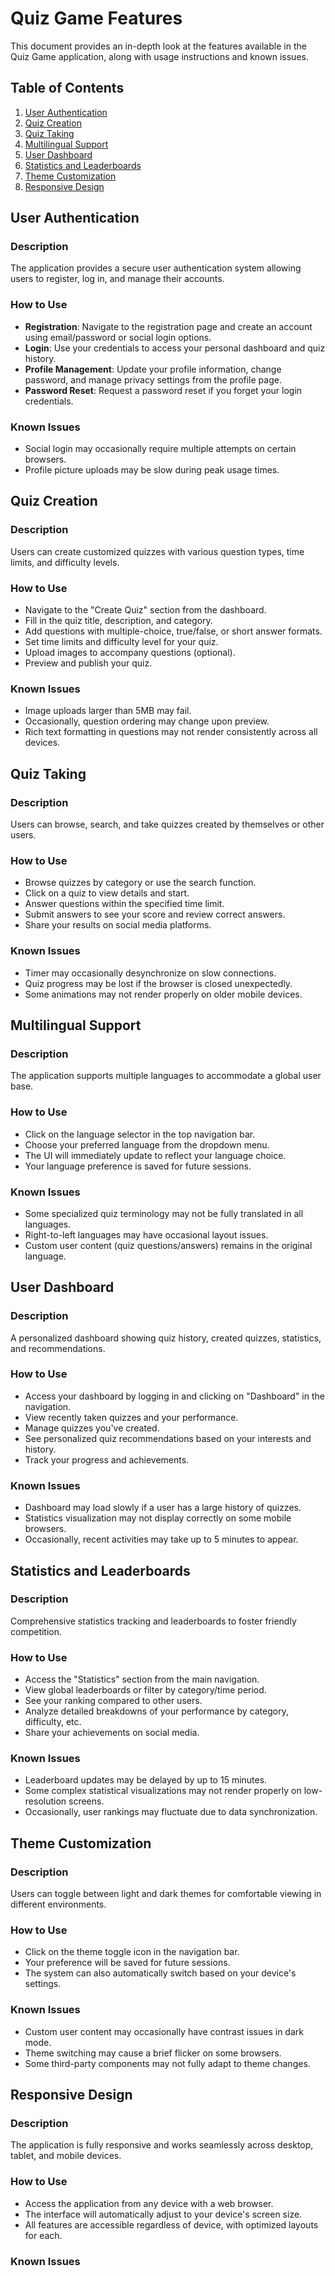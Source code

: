 # Quiz Game Features

This document provides an in-depth look at the features available in the Quiz Game application, along with usage instructions and known issues.

## Table of Contents
1. [User Authentication](#user-authentication)
2. [Quiz Creation](#quiz-creation)
3. [Quiz Taking](#quiz-taking)
4. [Multilingual Support](#multilingual-support)
5. [User Dashboard](#user-dashboard)
6. [Statistics and Leaderboards](#statistics-and-leaderboards)
7. [Theme Customization](#theme-customization)
8. [Responsive Design](#responsive-design)

## User Authentication

### Description
The application provides a secure user authentication system allowing users to register, log in, and manage their accounts.

### How to Use
- **Registration**: Navigate to the registration page and create an account using email/password or social login options.
- **Login**: Use your credentials to access your personal dashboard and quiz history.
- **Profile Management**: Update your profile information, change password, and manage privacy settings from the profile page.
- **Password Reset**: Request a password reset if you forget your login credentials.

### Known Issues
- Social login may occasionally require multiple attempts on certain browsers.
- Profile picture uploads may be slow during peak usage times.

## Quiz Creation

### Description
Users can create customized quizzes with various question types, time limits, and difficulty levels.

### How to Use
- Navigate to the "Create Quiz" section from the dashboard.
- Fill in the quiz title, description, and category.
- Add questions with multiple-choice, true/false, or short answer formats.
- Set time limits and difficulty level for your quiz.
- Upload images to accompany questions (optional).
- Preview and publish your quiz.

### Known Issues
- Image uploads larger than 5MB may fail.
- Occasionally, question ordering may change upon preview.
- Rich text formatting in questions may not render consistently across all devices.

## Quiz Taking

### Description
Users can browse, search, and take quizzes created by themselves or other users.

### How to Use
- Browse quizzes by category or use the search function.
- Click on a quiz to view details and start.
- Answer questions within the specified time limit.
- Submit answers to see your score and review correct answers.
- Share your results on social media platforms.

### Known Issues
- Timer may occasionally desynchronize on slow connections.
- Quiz progress may be lost if the browser is closed unexpectedly.
- Some animations may not render properly on older mobile devices.

## Multilingual Support

### Description
The application supports multiple languages to accommodate a global user base.

### How to Use
- Click on the language selector in the top navigation bar.
- Choose your preferred language from the dropdown menu.
- The UI will immediately update to reflect your language choice.
- Your language preference is saved for future sessions.

### Known Issues
- Some specialized quiz terminology may not be fully translated in all languages.
- Right-to-left languages may have occasional layout issues.
- Custom user content (quiz questions/answers) remains in the original language.

## User Dashboard

### Description
A personalized dashboard showing quiz history, created quizzes, statistics, and recommendations.

### How to Use
- Access your dashboard by logging in and clicking on "Dashboard" in the navigation.
- View recently taken quizzes and your performance.
- Manage quizzes you've created.
- See personalized quiz recommendations based on your interests and history.
- Track your progress and achievements.

### Known Issues
- Dashboard may load slowly if a user has a large history of quizzes.
- Statistics visualization may not display correctly on some mobile browsers.
- Occasionally, recent activities may take up to 5 minutes to appear.

## Statistics and Leaderboards

### Description
Comprehensive statistics tracking and leaderboards to foster friendly competition.

### How to Use
- Access the "Statistics" section from the main navigation.
- View global leaderboards or filter by category/time period.
- See your ranking compared to other users.
- Analyze detailed breakdowns of your performance by category, difficulty, etc.
- Share your achievements on social media.

### Known Issues
- Leaderboard updates may be delayed by up to 15 minutes.
- Some complex statistical visualizations may not render properly on low-resolution screens.
- Occasionally, user rankings may fluctuate due to data synchronization.

## Theme Customization

### Description
Users can toggle between light and dark themes for comfortable viewing in different environments.

### How to Use
- Click on the theme toggle icon in the navigation bar.
- Your preference will be saved for future sessions.
- The system can also automatically switch based on your device's settings.

### Known Issues
- Custom user content may occasionally have contrast issues in dark mode.
- Theme switching may cause a brief flicker on some browsers.
- Some third-party components may not fully adapt to theme changes.

## Responsive Design

### Description
The application is fully responsive and works seamlessly across desktop, tablet, and mobile devices.

### How to Use
- Access the application from any device with a web browser.
- The interface will automatically adjust to your device's screen size.
- All features are accessible regardless of device, with optimized layouts for each.

### Known Issues
